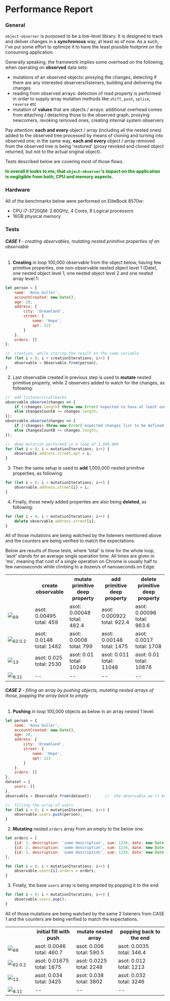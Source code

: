 # Performance Report

### General
`object-observer` is purposed to be a low-level library.
It is designed to track and deliver changes in a __synchronous__ way, at least as of now.
As a such, I've put some effort to optimize it to have the least possible footprint on the consuming application.

Generally speaking, the framework implies some overhead on the following, when operating on __observed__ data sets:
- mutations of an observed objects: proxying the changes, detecting if there are any interested observers/listeners, building and delivering the changes
- reading from observed arrays: detection of read property is performed in order to supply array mutation methods like `shift`, `push`, `splice`, `reverse` etc
- mutation of __values__ that are objects / arrays: additional overhead comes from attaching / detaching those to the observed graph, proxying newcomers, revoking removed ones, creating internal system observers

Pay attention: __each and every__ object / array (including all the nested ones) added to the observed tree processed by means of cloning and turning into observed one; in the same way, __each and every__ object / array removed from the observed tree is being 'restored' (proxy revoked and cloned object returned, but not to the actual original object).

Tests described below are covering most of those flows.

<span style="color:green">__In overall it looks to me, that `object-observer`'s impact on the application is negligible from both, CPU and memory aspects.__
</span>

### Hardware
All of the benchmarks below were performed on EliteBook 8570w:
- CPU i7-3720QM: 2.60GHz, 4 Cores, 8 Logical processors
- 16GB physical memory

### Tests

###### __CASE 1__ - creating observables, mutating nested primitive properties of an observable

1. __Creating__ in loop 100,000 observable from the object below, having few primitive properties, one non-observable nested object level 1 (Date), one nested object level 1, one nested object level 2 and one nested array level 1:
```javascript
let person = {
    name: 'Anna Guller',
    accountCreated: new Date(),
    age: 20,
    address: {
        city: 'Dreamland',
        street: {
            name: 'Hope',
            apt: 123
        }
    },
    orders: []
};

//  creation, while storing the result on the same variable
for (let i = 0; i < creationIterations; i++) {
    observable = Observable.from(person);
}
```

2. Last observable created in previous step is used to __mutate__ nested primitive property, while 2 observers added to watch for the changes, as following:
```javascript
//	add listeners/callbacks
observable.observe(changes => {
    if (!changes.length) throw new Error('expected to have at least one change in the list');
    else changesCountA += changes.length;
});
observable.observe(changes => {
    if (!changes) throw new Error('expected changes list to be defined');
    else changesCountB += changes.length;
});

//  deep mutation performed in a loop of 1,000,000
for (let i = 0; i < mutationIterations; i++) {
    observable.address.street.apt = i;
}
```

3. Then the same setup is used to __add__ 1,000,000 nested primitive properties, as following:
```javascript
for (let i = 0; i < mutationIterations; i++) {
    observable.address.street[i] = i;
}
```

4. Finally, those newly added properties are also being __deleted__, as following:
```javascript
for (let i = 0; i < mutationIterations; i++) {
    delete observable.address.street[i];
}
```

All of those mutations are being watched by the listeners mentioned above and the counters are being verified to match the expectations.

Below are results of those tests, where 'total' is time for the whole loop, 'asot' stands for an average single operation time.
All times are given in 'ms', meaning that cost of a single operation on Chrome is usually half to few nanoseconds while climbing to a dozen/s of nanoseconds on Edge:

<table>
    <tr>
        <th style="width:70px;white-space:nowrap"></th>
        <th>create observable</th>
        <th>mutate primitive deep property</th>
        <th>add primitive deep property</th>
        <th>delete primitive deep property</th>
    </tr>
    <tr>
        <td style="width:70px;white-space:nowrap"><img src="https://github.com/gullerya/object-observer/raw/master/docs/browser_icons/chrome.png"><sub>69</sub></td>
        <td>
            asot: 0.00495<br>
            total: 459
        </td>
        <td>
            asot: 0.00048<br>
            total: 482.4
        </td>
        <td>
            asot: 0.000922<br>
            total: 922.4
        </td>
        <td>
            asot: 0.00096<br>
            total: 963.6
        </td>
    </tr>
    <tr>
        <td style="width:70px;white-space:nowrap"><img src="https://github.com/gullerya/object-observer/raw/master/docs/browser_icons/firefox.png"><sub>62.0.2</sub></td>
        <td>
            asot: 0.0148<br>
            total: 1482
        </td>
        <td>
            asot: 0.0008<br>
            total: 799
        </td>
        <td>
            asot: 0.00148<br>
            total: 1475
        </td>
        <td>
            asot: 0.0017<br>
            total: 1708
        </td>
    </tr>
    <tr>
        <td style="width:70px;white-space:nowrap"><img src="https://github.com/gullerya/object-observer/raw/master/docs/browser_icons/edge.png"><sub>13</sub></td>
        <td>
            asot: 0.025<br>
            total: 2530
        </td>
        <td>
            asot: 0.01<br>
            total: 10249
        </td>
        <td>
            asot: 0.011<br>
            total: 11048
        </td>
        <td>
            asot: 0.01<br>
            total: 10876
        </td>
    </tr>
    <tr>
        <td style="width:70px;white-space:nowrap"><img src="https://github.com/gullerya/object-observer/raw/master/docs/browser_icons/nodejs.png"><sub>8.11</sub></td>
        <td>--</td>
        <td>--</td>
        <td>--</td>
        <td>--</td>
    </tr>
</table>

###### __CASE 2__ - filling an array by pushing objects, mutating nested arrays of those, popping the array back to empty

1. __Pushing__ in loop 100,000 objects as below in an array nested 1 level:
```javascript
let person = {
    name: 'Anna Guller',
    accountCreated: new Date(),
    age: 20,
    address: {
        city: 'Dreamland',
        street: {
            name: 'Hope',
            apt: 123
        }
    },
    orders: []
},
dataset = {
    users: []
},
observable = Observable.from(dataset);      //  the observable we'll be working with

//  filling the array of users
for (let i = 0; i < mutationIterations; i++) {
    observable.users.push(person);
}
```

2. __Mutating__ nested `orders` array from an empty to the below one:
```javascript
let orders = [
    {id: 1, description: 'some description', sum: 1234, date: new Date()},
    {id: 2, description: 'some description', sum: 1234, date: new Date()},
    {id: 3, description: 'some description', sum: 1234, date: new Date()}
];

for (let i = 0; i < mutationIterations; i++) {
    observable.users[i].orders = orders;
}
```

3. Finally, the base `users` array is being emptied by popping it to the end:
```javascript
for (let i = 0; i < mutationIterations; i++) {
    observable.users.pop();
}
```

All of those mutations are being watched by the same 2 listeners from CASE 1 and the counters are being verified to match the expectations.

<table>
    <tr>
        <th style="width:70px;white-space:nowrap"></th>
        <th>initial fill with push</th>
        <th>mutate nested array</th>
        <th>popping back to the end</th>
    </tr>
    <tr>
        <td style="width:70px;white-space:nowrap"><img src="https://github.com/gullerya/object-observer/raw/master/docs/browser_icons/chrome.png"><sub>69</sub></td>
        <td>
            asot: 0.0046<br>
            total: 460.7
        </td>
        <td>
            asot: 0.006<br>
            total: 590.5
        </td>
        <td>
            asot: 0.0035<br>
            total: 346.4
        </td>
    </tr>
    <tr>
        <td style="width:70px;white-space:nowrap"><img src="https://github.com/gullerya/object-observer/raw/master/docs/browser_icons/firefox.png"><sub>62.0.2</sub></td>
        <td>
            asot: 0.01675<br>
            total: 1675
        </td>
        <td>
            asot: 0.0225<br>
            total: 2248
        </td>
        <td>
            asot: 0.012<br>
            total: 1213
        </td>
    </tr>
    <tr>
        <td style="width:70px;white-space:nowrap"><img src="https://github.com/gullerya/object-observer/raw/master/docs/browser_icons/edge.png"><sub>13</sub></td>
        <td>
            asot: 0.034<br>
            total: 3425
        </td>
        <td>
            asot: 0.038<br>
            total: 3802
        </td>
        <td>
            asot: 0.032<br>
            total: 3246
        </td>
    </tr>
    <tr>
        <td style="width:70px;white-space:nowrap"><img src="https://github.com/gullerya/object-observer/raw/master/docs/browser_icons/nodejs.png"><sub>8.11</sub></td>
        <td>--</td>
        <td>--</td>
        <td>--</td>
    </tr>
</table>
